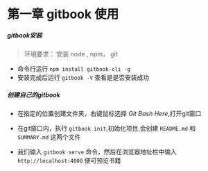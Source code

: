 # 第一章 gitbook 使用
##### gitbook安装
> 环境要求： 安装 node , npm， git

- 命令行运行 `npm install gitbook-cli -g`
- 安装完成后运行 `gitbook -V` 查看是是否安装成功

##### 创建自己的gitbook
- 在指定的位置创建文件夹，右键鼠标选择 *Git Bash Here*,打开git窗口  

- 在git窗口内，执行 `gitbook init`,初始化项目,会创建 `README.md` 和 `SUMMARY.md` 这两个文件  

- 我们输入 `gitbook serve` 命令，然后在浏览器地址栏中输入 `http://localhost:4000` 便可预览书籍

